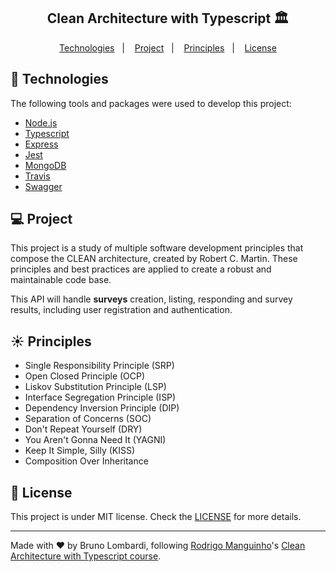 <h2 align="center">
  Clean Architecture with Typescript 🏛
</h2>

<p align="center">
  <a href="#rocket-technologies">Technologies</a>&nbsp;&nbsp;&nbsp;|&nbsp;&nbsp;&nbsp;
  <a href="#-projeto">Project</a>&nbsp;&nbsp;&nbsp;|&nbsp;&nbsp;&nbsp;
  <a href="#-principles">Principles</a>&nbsp;&nbsp;&nbsp;|&nbsp;&nbsp;&nbsp;
  <a href="#memo-license">License</a>
</p>

## :rocket: Technologies

The following tools and packages were used to develop this project:

- [Node.js](https://nodejs.org/en)
- [Typescript](https://www.typescriptlang.org)
- [Express](https://expressjs.com)
- [Jest](https://jestjs.io)
- [MongoDB](https://www.mongodb.com)
- [Travis](https://travis-ci.org)
- [Swagger](https://swagger.io)

## 💻 Project

This project is a study of multiple software development principles that compose the CLEAN architecture, created by Robert C. Martin. These principles and best practices are applied to create a robust and maintainable code base.

This API will handle **surveys** creation, listing, responding and survey results, including user registration and authentication.

## ☀️ Principles
- Single Responsibility Principle (SRP)
- Open Closed Principle (OCP)
- Liskov Substitution Principle (LSP)
- Interface Segregation Principle (ISP)
- Dependency Inversion Principle (DIP)
- Separation of Concerns (SOC)
- Don't Repeat Yourself (DRY)
- You Aren't Gonna Need It (YAGNI)
- Keep It Simple, Silly (KISS)
- Composition Over Inheritance

## :memo: License

This project is under MIT license. Check the [LICENSE](LICENSE.md) for more details.

---

Made with ♥ by Bruno Lombardi, following [Rodrigo Manguinho](https://github.com/rmanguinho)'s [Clean Architecture with Typescript course](https://www.udemy.com/course/tdd-com-mango/?referralCode=B53CE5CA2B9AFA5A6FA1).
